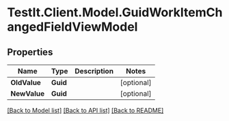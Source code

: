 # TestIt.Client.Model.GuidWorkItemChangedFieldViewModel

## Properties

Name | Type | Description | Notes
------------ | ------------- | ------------- | -------------
**OldValue** | **Guid** |  | [optional] 
**NewValue** | **Guid** |  | [optional] 

[[Back to Model list]](../README.md#documentation-for-models) [[Back to API list]](../README.md#documentation-for-api-endpoints) [[Back to README]](../README.md)

